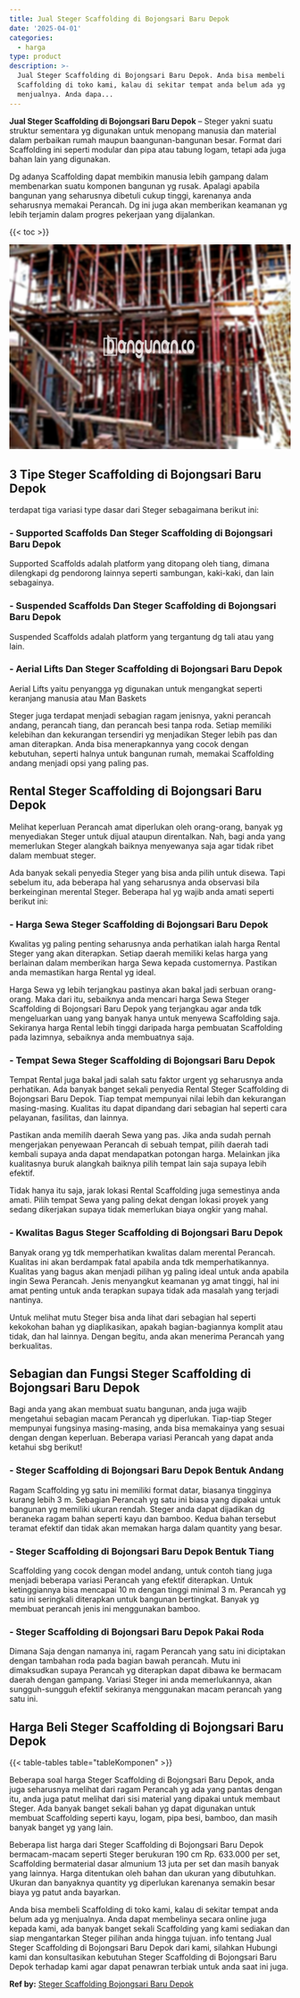 ```yaml
---
title: Jual Steger Scaffolding di Bojongsari Baru Depok
date: '2025-04-01'
categories:
  - harga
type: product
description: >-
  Jual Steger Scaffolding di Bojongsari Baru Depok. Anda bisa membeli
  Scaffolding di toko kami, kalau di sekitar tempat anda belum ada yg
  menjualnya. Anda dapa...
---
```


**Jual Steger Scaffolding di Bojongsari Baru Depok** – Steger yakni suatu struktur sementara yg digunakan untuk menopang manusia dan material dalam perbaikan rumah maupun baangunan-bangunan besar. Format dari Scaffolding ini seperti modular dan pipa atau tabung logam, tetapi ada juga bahan lain yang digunakan.

Dg adanya Scaffolding dapat membikin manusia lebih gampang dalam membenarkan suatu komponen bangunan yg rusak. Apalagi apabila bangunan yang seharusnya dibetuli cukup tinggi, karenanya anda seharusnya memakai Perancah. Dg ini juga akan memberikan keamanan yg lebih terjamin dalam progres pekerjaan yang dijalankan.

{{< toc >}}

![Jual Steger Scaffolding di Bojongsari Baru Depok](/images/sewa-scaffolding-steger-10.png)

## 3 Tipe Steger Scaffolding di Bojongsari Baru Depok

terdapat tiga variasi type dasar dari Steger sebagaimana berikut ini:

### \- Supported Scaffolds Dan Steger Scaffolding di Bojongsari Baru Depok

Supported Scaffolds adalah platform yang ditopang oleh tiang, dimana dilengkapi dg pendorong lainnya seperti sambungan, kaki-kaki, dan lain sebagainya.

### \- Suspended Scaffolds Dan Steger Scaffolding di Bojongsari Baru Depok

Suspended Scaffolds adalah platform yang tergantung dg tali atau yang lain.

### \- Aerial Lifts Dan Steger Scaffolding di Bojongsari Baru Depok

Aerial Lifts yaitu penyangga yg digunakan untuk mengangkat seperti keranjang manusia atau Man Baskets

Steger juga terdapat menjadi sebagian ragam jenisnya, yakni perancah andang, perancah tiang, dan perancah besi tanpa roda. Setiap memiliki kelebihan dan kekurangan tersendiri yg menjadikan Steger lebih pas dan aman diterapkan. Anda bisa menerapkannya yang cocok dengan kebutuhan, seperti halnya untuk bangunan rumah, memakai Scaffolding andang menjadi opsi yang paling pas.

## Rental Steger Scaffolding di Bojongsari Baru Depok

Melihat keperluan Perancah amat diperlukan oleh orang-orang, banyak yg menyediakan Steger untuk dijual ataupun direntalkan. Nah, bagi anda yang memerlukan Steger alangkah baiknya menyewanya saja agar tidak ribet dalam membuat steger.

Ada banyak sekali penyedia Steger yang bisa anda pilih untuk disewa. Tapi sebelum itu, ada beberapa hal yang seharusnya anda observasi bila berkeinginan merental Steger. Beberapa hal yg wajib anda amati seperti berikut ini:

### \- Harga Sewa Steger Scaffolding di Bojongsari Baru Depok

Kwalitas yg paling penting seharusnya anda perhatikan ialah harga Rental Steger yang akan diterapkan. Setiap daerah memiliki kelas harga yang berlainan dalam memberikan harga Sewa kepada customernya. Pastikan anda memastikan harga Rental yg ideal.

Harga Sewa yg lebih terjangkau pastinya akan bakal jadi serbuan orang-orang. Maka dari itu, sebaiknya anda mencari harga Sewa Steger Scaffolding di Bojongsari Baru Depok yang terjangkau agar anda tdk mengeluarkan uang yang banyak hanya untuk menyewa Scaffolding saja. Sekiranya harga Rental lebih tinggi daripada harga pembuatan Scaffolding pada lazimnya, sebaiknya anda membuatnya saja.

### \- Tempat Sewa Steger Scaffolding di Bojongsari Baru Depok

Tempat Rental juga bakal jadi salah satu faktor urgent yg seharusnya anda perhatikan. Ada banyak banget sekali penyedia Rental Steger Scaffolding di Bojongsari Baru Depok. Tiap tempat mempunyai nilai lebih dan kekurangan masing-masing. Kualitas itu dapat dipandang dari sebagian hal seperti cara pelayanan, fasilitas, dan lainnya.

Pastikan anda memilih daerah Sewa yang pas. Jika anda sudah pernah mengerjakan penyewaan Perancah di sebuah tempat, pilih daerah tadi kembali supaya anda dapat mendapatkan potongan harga. Melainkan jika kualitasnya buruk alangkah baiknya pilih tempat lain saja supaya lebih efektif.

Tidak hanya itu saja, jarak lokasi Rental Scaffolding juga semestinya anda amati. Pilih tempat Sewa yang paling dekat dengan lokasi proyek yang sedang dikerjakan supaya tidak memerlukan biaya ongkir yang mahal.

### \- Kwalitas Bagus Steger Scaffolding di Bojongsari Baru Depok

Banyak orang yg tdk memperhatikan kwalitas dalam merental Perancah. Kualitas ini akan berdampak fatal apabila anda tdk memperhatikannya. Kualitas yang bagus akan menjadi pilihan yg paling ideal untuk anda apabila ingin Sewa Perancah. Jenis menyangkut keamanan yg amat tinggi, hal ini amat penting untuk anda terapkan supaya tidak ada masalah yang terjadi nantinya.

Untuk melihat mutu Steger bisa anda lihat dari sebagian hal seperti kekokohan bahan yg diaplikasikan, apakah bagian-bagiannya komplit atau tidak, dan hal lainnya. Dengan begitu, anda akan menerima Perancah yang berkualitas.

## Sebagian dan Fungsi Steger Scaffolding di Bojongsari Baru Depok

Bagi anda yang akan membuat suatu bangunan, anda juga wajib mengetahui sebagian macam Perancah yg diperlukan. Tiap-tiap Steger mempunyai fungsinya masing-masing, anda bisa memakainya yang sesuai dengan dengan keperluan. Beberapa variasi Perancah yang dapat anda ketahui sbg berikut!

### \- Steger Scaffolding di Bojongsari Baru Depok Bentuk Andang

Ragam Scaffolding yg satu ini memiliki format datar, biasanya tingginya kurang lebih 3 m. Sebagian Perancah yg satu ini biasa yang dipakai untuk bangunan yg memiliki ukuran rendah. Steger anda dapat dijadikan dg beraneka ragam bahan seperti kayu dan bamboo. Kedua bahan tersebut teramat efektif dan tidak akan memakan harga dalam quantity yang besar.

### \- Steger Scaffolding di Bojongsari Baru Depok Bentuk Tiang

Scaffolding yang cocok dengan model andang, untuk contoh tiang juga menjadi beberapa variasi Perancah yang efektif diterapkan. Untuk ketinggiannya bisa mencapai 10 m dengan tinggi minimal 3 m. Perancah yg satu ini seringkali diterapkan untuk bangunan bertingkat. Banyak yg membuat perancah jenis ini menggunakan bamboo.

### \- Steger Scaffolding di Bojongsari Baru Depok Pakai Roda

Dimana Saja dengan namanya ini, ragam Perancah yang satu ini diciptakan dengan tambahan roda pada bagian bawah perancah. Mutu ini dimaksudkan supaya Perancah yg diterapkan dapat dibawa ke bermacam daerah dengan gampang. Variasi Steger ini anda memerlukannya, akan sungguh-sungguh efektif sekiranya menggunakan macam perancah yang satu ini.

## Harga Beli Steger Scaffolding di Bojongsari Baru Depok

{{< table-tables table="tableKomponen" >}}

Beberapa soal harga Steger Scaffolding di Bojongsari Baru Depok, anda juga seharusnya melihat dari ragam Perancah yg ada yang pantas dengan itu, anda juga patut melihat dari sisi material yang dipakai untuk membaut Steger. Ada banyak banget sekali bahan yg dapat digunakan untuk membuat Scaffolding seperti kayu, logam, pipa besi, bamboo, dan masih banyak banget yg yang lain.

Beberapa list harga dari Steger Scaffolding di Bojongsari Baru Depok bermacam-macam seperti Steger berukuran 190 cm Rp. 633.000 per set, Scaffolding bermaterial dasar almunium 13 juta per set dan masih banyak yang lainnya. Harga ditentukan oleh bahan dan ukuran yang dibutuhkan. Ukuran dan banyaknya quantity yg diperlukan karenanya semakin besar biaya yg patut anda bayarkan.

Anda bisa membeli Scaffolding di toko kami, kalau di sekitar tempat anda belum ada yg menjualnya. Anda dapat membelinya secara online juga kepada kami, ada banyak banget sekali Scaffolding yang kami sediakan dan siap mengantarkan Steger pilihan anda hingga tujuan. info tentang Jual Steger Scaffolding di Bojongsari Baru Depok dari kami, silahkan Hubungi kami dan konsultasikan kebutuhan Steger Scaffolding di Bojongsari Baru Depok terhadap kami agar dapat penawran terbiak untuk anda saat ini juga.

**Ref by:** [Steger Scaffolding Bojongsari Baru Depok](https://id.wikipedia.org/wiki/Steger)

